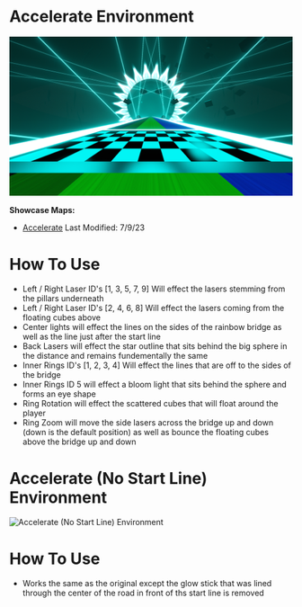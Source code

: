 # Accelerate Environment
![Accelerate Environment](Accelerate.png)

**Showcase Maps:**
- [Accelerate](https://beatsaver.com/maps/340c2)
Last Modified: 7/9/23

# How To Use

- Left / Right Laser ID's [1, 3, 5, 7, 9] Will effect the lasers stemming from the pillars underneath
- Left / Right Laser ID's [2, 4, 6, 8] Will effect the lasers coming from the floating cubes above
- Center lights will effect the lines on the sides of the rainbow bridge as well as the line just after the start line
- Back Lasers will effect the star outline that sits behind the big sphere in the distance and remains fundementally the same
- Inner Rings ID's [1, 2, 3, 4] Will effect the lines that are off to the sides of the bridge
- Inner Rings ID 5 will effect a bloom light that sits behind the sphere and forms an eye shape
- Ring Rotation will effect the scattered cubes that will float around the player
- Ring Zoom will move the side lasers across the bridge up and down (down is the default position) as well as bounce the floating cubes above the bridge up and down

# Accelerate (No Start Line) Environment
![Accelerate (No Start Line) Environment](Accelerate%20(No%20Start%20Line).png)

# How To Use

- Works the same as the original except the glow stick that was lined through the center of the road in front of ths start line is removed